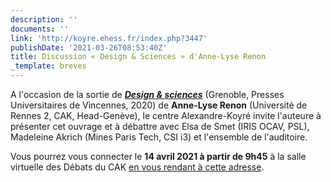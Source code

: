 ```yaml
---
description: ''
documents: ''
link: 'http://koyre.ehess.fr/index.php?3447'
publishDate: '2021-03-26T08:53:40Z'
title: Discussion « Design & Sciences » d'Anne-Lyse Renon
_template: breves
---
```


A l'occasion de la sortie de [**_Design & sciences_**](https://www.puv-editions.fr/collections/libre-cours/design-sciences-9782379240249-39-698.html) (Grenoble, Presses Universitaires de Vincennes, 2020) de **Anne-Lyse Renon** (Université de Rennes 2, CAK, Head-Genève), le centre Alexandre-Koyré invite l'auteure à présenter cet ouvrage et à débattre avec Elsa de Smet (IRIS OCAV, PSL), Madeleine Akrich (Mines Paris Tech, CSI i3) et l'ensemble de l'auditoire.

Vous pourrez vous connecter le **14 avril 2021 à partir de 9h45** à la salle virtuelle des Débats du CAK [en vous rendant à cette adresse](https://webinaire.ehess.fr/b/apr-p2k-fge).

